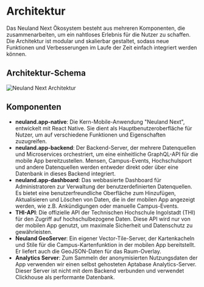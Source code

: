 # Architektur

Das Neuland Next Ökosystem besteht aus mehreren Komponenten, die zusammenarbeiten, um ein nahtloses Erlebnis für die Nutzer zu schaffen. Die Architektur ist modular und skalierbar gestaltet, sodass neue Funktionen und Verbesserungen im Laufe der Zeit einfach integriert werden können.

## Architektur-Schema

![Neuland Next Architektur](/assets/architecture.webp)

## Komponenten

- **neuland.app-native**: Die Kern-Mobile-Anwendung "Neuland Next", entwickelt mit React Native. Sie dient als Hauptbenutzeroberfläche für Nutzer, um auf verschiedene Funktionen und Eigenschaften zuzugreifen.
- **neuland.app-backend**: Der Backend-Server, der mehrere Datenquellen und Microservices orchestriert, um eine einheitliche GraphQL-API für die mobile App bereitzustellen. Mensen, Campus-Events, Hochschulsport und andere Datenquellen werden entweder direkt oder über eine Datenbank in dieses Backend integriert.
- **neuland.app-dashboard**: Das webbasierte Dashboard für Administratoren zur Verwaltung der benutzerdefinierten Datenquellen. Es bietet eine benutzerfreundliche Oberfläche zum Hinzufügen, Aktualisieren und Löschen von Daten, die in der mobilen App angezeigt werden, wie z.B. Ankündigungen oder manuelle Campus-Events.
- **THI-API**: Die offizielle API der Technischen Hochschule Ingolstadt (THI) für den Zugriff auf hochschulbezogene Daten. Diese API wird nur von der mobilen App genutzt, um maximale Sicherheit und Datenschutz zu gewährleisten.
- **Neuland GeoServer**: Ein eigener Vector-Tile-Server, der Kartenkacheln und Stile für die Campus-Kartenfunktion in der mobilen App bereitstellt. Er liefert auch die GeoJSON-Daten für das Raum-Overlay.
- **Analytics Server**: Zum Sammeln der anonymisierten Nutzungsdaten der App verwenden wir einen selbst gehosteten Aptabase Analytics-Server. Dieser Server ist nicht mit dem Backend verbunden und verwendet Clickhouse als performante Datenbank.
